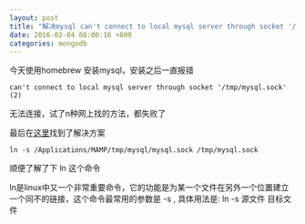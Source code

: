 ```yaml
---
layout: post
title: "解决mysql can't connect to local mysql server through socket '/tmp/mysql.sock' (2) 的问题"
date: 2016-02-04 08:00:16 +800
categories: mongodb
---
```


今天使用homebrew 安装mysql，安装之后一直报错

	can't connect to local mysql server through socket '/tmp/mysql.sock' (2)

无法连接，试了n种网上找的方法，都失败了

最后在[这里](http://stackoverflow.com/questions/22436028/cant-connect-to-local-mysql-server-through-socket-tmp-mysql-sock-2)找到了解决方案

	ln -s /Applications/MAMP/tmp/mysql/mysql.sock /tmp/mysql.sock

顺便了解了下 ln 这个命令

ln是linux中又一个非常重要命令，它的功能是为某一个文件在另外一个位置建立一个同不的链接，这个命令最常用的参数是 -s , 具体用法是: ln -s 源文件 目标文件